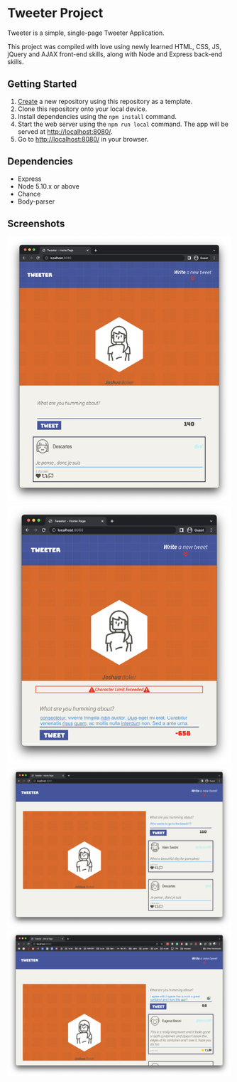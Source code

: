 # Tweeter Project

Tweeter is a simple, single-page Tweeter Application.

This project was compiled with love using newly learned HTML, CSS, JS, jQuery and AJAX front-end skills, along with Node and Express back-end skills.

## Getting Started

1. [Create](https://docs.github.com/en/repositories/creating-and-managing-repositories/creating-a-repository-from-a-template) a new repository using this repository as a template.
2. Clone this repository onto your local device.
3. Install dependencies using the `npm install` command.
3. Start the web server using the `npm run local` command. The app will be served at <http://localhost:8080/>.
4. Go to <http://localhost:8080/> in your browser.

## Dependencies

- Express
- Node 5.10.x or above
- Chance
- Body-parser

## Screenshots

!["Screenshot of main page with empty tweet box"](https://github.com/JBakesale/tweeter/blob/master/docs/mobie-view.png)
!["Screenshot of error message in action"](https://github.com/JBakesale/tweeter/blob/master/docs/error-message.png)
!["Screenshot of widescreen view"](https://github.com/JBakesale/tweeter/blob/master/docs/widescreen.png)
!["Screenshot of better css functionality"](https://github.com/JBakesale/tweeter/blob/master/docs/container-functionality.png)